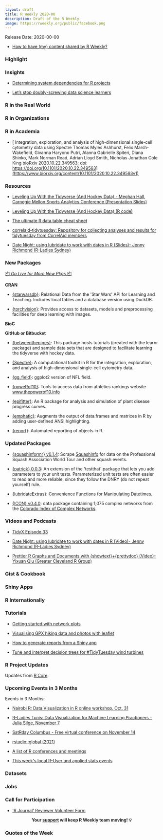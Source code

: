 ```yaml
---
layout: draft
title: R Weekly 2020-00
description: Draft of the R Weekly
image: https://rweekly.org/public/facebook.png
---
```


Release Date: 2020-00-00

+ [How to have (my) content shared by R Weekly?](https://github.com/rweekly/rweekly.org#how-to-have-my-content-shared-by-r-weekly)


###  Highlight



### Insights

+ [Determining system dependencies for R projects](https://mdneuzerling.com/post/determining-system-dependencies-for-r-projects/)

+ [Let’s stop doubly-screwing data science learners](https://milesmcbain.micro.blog/2020/10/28/lets-stop-doublyscrewing.html)

### R in the Real World



###  R in Organizations



###  R in Academia

+ [ Integration, exploration, and analysis of high-dimensional single-cell cytometry data using Spectre
Thomas Myles Ashhurst, Felix Marsh-Wakefield, Givanna Haryono Putri, Alanna Gabrielle Spiteri, Diana Shinko, Mark Norman Read, Adrian Lloyd Smith, Nicholas Jonathan Cole King
bioRxiv 2020.10.22.349563; doi: https://doi.org/10.1101/2020.10.22.349563](https://www.biorxiv.org/content/10.1101/2020.10.22.349563v1)

###  Resources

+ [Leveling Up With the Tidyverse (And Hockey Data) - Meghan Hall, Carnegie Mellon Sports Analytics Conference (Presentation Slides)](https://meghan.rbind.io/slides/hall_cmsac.html#1)

+ [Leveling Up With the Tidyverse (And Hockey Data) (R code)](https://github.com/meghall06/personal-website/blob/master/static/CMSAC_code.R)

+ [The ultimate R data.table cheat sheet](https://www.infoworld.com/article/3575086/the-ultimate-r-datatable-cheat-sheet.html)

+ [correlaid-tidytuesday: Repository for collecting analyses and results for tidytuesday from CorrelAid members](https://tidytuesday.correlaid.org/2020-10-27/)

+ [Date Night: using lubridate to work with dates in R (Slides)- Jenny Richmond (R-Ladies Sydney)](https://jenrichmond.github.io/slides/lubridate.html#1)

###  New Packages

<p class="added-hostname"><a href="https://rweekly.org/live" target="_blank" class="externalLink">📦 <i>Go Live for More New Pkgs</i> 📦</a></p>

**CRAN**

+ [{starwarsdb}](https://cran.r-project.org/web/packages/starwarsdb/index.html): Relational Data from the 'Star Wars' API for Learning and Teaching. Includes local tables and a database version using DuckDB.

+ [{torchvision}](https://cran.r-project.org/package=torchvision): Provides access to datasets, models and preprocessing facilities for deep learning with images.


**BioC**



**GitHub or Bitbucket**

+ [{betweenthepipes}](https://github.com/meghall06/betweenthepipes): This package hosts tutorials (created with the learnr package) and sample data sets that are designed to facilitate learning the tidyverse with hockey data.

+ [{Spectre}](https://github.com/ImmuneDynamics/Spectre): A computational toolkit in R for the integration, exploration, and analysis of high-dimensional single-cell cytometry data.

+ [{gg_field}](https://github.com/mlfurman3/gg_field):  ggplot2 version of NFL field.

+ [{poweRof10}](https://github.com/hfshr/poweRof10): Tools to access data from athletics rankings website www.thepowerof10.info

+ [{epifitter}](https://github.com/AlvesKS/epifitter/):  An R package for analysis and simulation of plant disease progress curves.

+ [{emphatic}](https://github.com/coolbutuseless/emphatic): Augments the output of data.frames and matrices in R by adding user-defined ANSI highlighting.

+ [{report}](https://github.com/easystats/report): Automated reporting of objects in R.


### Updated Packages

+ [{squashinformr} v0.1.4](https://cran.r-project.org/web/packages/squashinformr/index.html): Scrape [SquashInfo](http://www.squashinfo.com) for data on the Professional Squash Association World Tour and other squash events.

+ [{patrick} 0.0.3](https://cran.r-project.org/web/packages/patrick/index.html): An extension of the 'testthat' package that lets you add parameters to your unit tests. Parameterized unit tests are often easier to read and more reliable, since they follow the DNRY (do not repeat yourself) rule.

+ [{lubridateExtras}](https://github.com/ellisvalentiner/lubridateExtras):  Convenience Functions for Manipulating Datetimes.

+ [{ICON} v0.4.0](https://CRAN.R-project.org/package=ICON): data package containing 1,075 complex networks from the [Colorado Index of Complex Networks](https://icon.colorado.edu).

###  Videos and Podcasts

+ [TidyX Episode 33](https://www.youtube.com/watch?v=j0gj438orbs)

+ [Date Night: using lubridate to work with dates in R (Video)- Jenny Richmond (R-Ladies Sydney)](https://www.youtube.com/watch?v=B765xONVhjY)

+ [Prettier R Graphs and Documents with {showtext}+{prettydoc} (Video)- Yixuan Qiu (Greater Cleveland R Group)](https://youtu.be/D6dLm6Dx70g)

### Gist & Cookbook



### Shiny Apps



### R Internationally



###  Tutorials

+ [Getting started with network plots](https://johnmackintosh.net/blog/2020-10-25-network-plots/)

+ [Visualising GPX hiking data and photos with leaflet](https://marionlouveaux.fr/blog/gpx-tracks-and-leaflet-interactive-map/)

+ [How to generate reports from a Shiny app](https://resources.symbolix.com.au/2020/10/28/downloadable-reports-shiny/)

+ [Tune and interpret decision trees for #TidyTuesday wind turbines](https://juliasilge.com/blog/wind-turbine/)

<!--<div class="post-more-begin></div><div class="post-more-end"></div>-->

###  R Project Updates

Updates from [R Core](http://developer.r-project.org/blosxom.cgi/R-devel/NEWS):


###  Upcoming Events in 3 Months

Events in 3 Months:

+ [Nairobi R: Data Visualization in R online workshop. Oct. 31](https://www.eventbrite.co.uk/e/data-visualization-in-r-tickets-125336233047)

+ [R-Ladies Tunis: Data Visualization for Machine Learning Practioners - Julia Silge, November 7](https://www.meetup.com/rladies-tunis/events/274142166/)

+ [SatRday Columbus - Free virtual conference on November 14](https://columbus2020.satrdays.org/)

+ [rstudio::global (2021)](https://blog.rstudio.com/2020/10/16/rstudio-global-2021/)

+ [A list of R conferences and meetings](https://jumpingrivers.github.io/meetingsR/events.html)

+ [This week's local R-User and applied stats events](https://community.rstudio.com/c/irl)

### Datasets

### Jobs




###  Call for Participation

+ ['R Journal' Reviewer Volunteer Form](https://docs.google.com/forms/d/e/1FAIpQLSf8EmpF85ASWqPHXqV0vdQd-GHhNBaAZZEYf4qxO3gTl-eGyA/viewform)

<p class="hide-support added-hostname support-rweekly" style="text-align: center;font-weight: bold;">Your <a class="non-visited externalLink" href="https://www.patreon.com/rweekly" onclick="pas(this)">support</a> will keep R Weekly team moving! 💡</p>

###  Quotes of the Week
